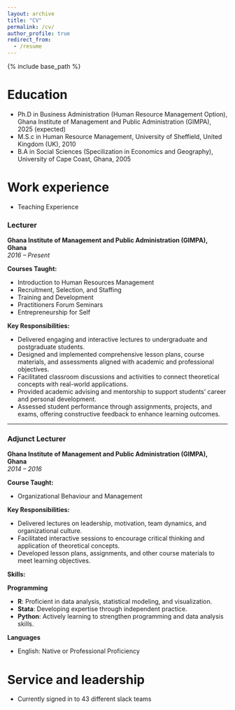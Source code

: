 ```yaml
---
layout: archive
title: "CV"
permalink: /cv/
author_profile: true
redirect_from:
  - /resume
---
```


{% include base_path %}

Education
======
* Ph.D in Business Administration (Human Resource Management Option), Ghana Institute of Management and Public Administration (GIMPA), 2025 (expected)
* M.S.c in Human Resource Management, University of Sheffield, United Kingdom (UK), 2010
* B.A in Social Sciences (Specilization in Economics and Geography), University of Cape Coast, Ghana, 2005

Work experience
======
* Teaching Experience

### Lecturer  
**Ghana Institute of Management and Public Administration (GIMPA), Ghana**  
*2016 – Present*  

**Courses Taught:**  
- Introduction to Human Resources Management  
- Recruitment, Selection, and Staffing  
- Training and Development  
- Practitioners Forum Seminars  
- Entrepreneurship for Self  

**Key Responsibilities:**  
- Delivered engaging and interactive lectures to undergraduate and postgraduate students.  
- Designed and implemented comprehensive lesson plans, course materials, and assessments aligned with academic and professional objectives.  
- Facilitated classroom discussions and activities to connect theoretical concepts with real-world applications.  
- Provided academic advising and mentorship to support students’ career and personal development.  
- Assessed student performance through assignments, projects, and exams, offering constructive feedback to enhance learning outcomes.  

---

### Adjunct Lecturer  
**Ghana Institute of Management and Public Administration (GIMPA), Ghana**  
*2014 – 2016*  

**Course Taught:**  
- Organizational Behaviour and Management  

**Key Responsibilities:**  
- Delivered lectures on leadership, motivation, team dynamics, and organizational culture.  
- Facilitated interactive sessions to encourage critical thinking and application of theoretical concepts.  
- Developed lesson plans, assignments, and other course materials to meet learning objectives.  
  
**Skills:**

**Programming**
- **R**: Proficient in data analysis, statistical modeling, and visualization.  
- **Stata**: Developing expertise through independent practice.  
- **Python**: Actively learning to strengthen programming and data analysis skills.
   
**Languages**
- English: Native or Professional Proficiency


<!-- Publications
======
  <ul>{% for post in site.publications reversed %}
    {% include archive-single-cv.html %}
  {% endfor %}</ul>
  
Talks
======
  <ul>{% for post in site.talks reversed %}
    {% include archive-single-talk-cv.html  %}
  {% endfor %}</ul>
  
Teaching
======
  <ul>{% for post in site.teaching reversed %}
    {% include archive-single-cv.html %}
  {% endfor %}</ul>
-->
Service and leadership
======
* Currently signed in to 43 different slack teams
